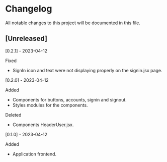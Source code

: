 # Changelog
All notable changes to this project will be documented in this file.

## [Unreleased]

 [0.2.1] - 2023-04-12

 Fixed

 - SignIn icon and text were not displaying properly on the signin.jsx page.

 [0.2.0] - 2023-04-12

Added

- Components for buttons, accounts, signin and signout.
- Styles modules for the components.

Deleted

- Components HeaderUser.jsx.

 [0.1.0] - 2023-04-12

Added

- Application frontend.